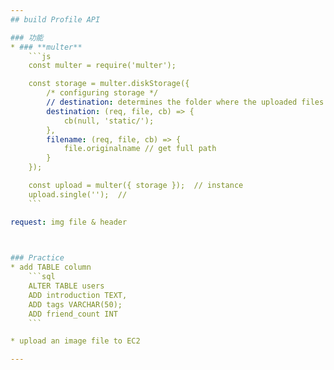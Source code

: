 ```yaml
---
## build Profile API

### 功能
* ### **multer**
    ```js
    const multer = require('multer');

    const storage = multer.diskStorage({
        /* configuring storage */
        // destination: determines the folder where the uploaded files will be stored
        destination: (req, file, cb) => {
            cb(null, 'static/');
        },
        filename: (req, file, cb) => {
            file.originalname // get full path
        }
    });

    const upload = multer({ storage });  // instance
    upload.single('');  //
    ```

request: img file & header

    

### Practice
* add TABLE column
    ```sql
    ALTER TABLE users 
    ADD introduction TEXT,
    ADD tags VARCHAR(50);
    ADD friend_count INT
    ```

* upload an image file to EC2

---
```




